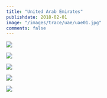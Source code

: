 ```yaml
---
title: "United Arab Emirates"
publishdate: 2018-02-01
image: "/images/trace/uae/uae01.jpg"
comments: false
---
```


![](/tongtong/images/trace/uae/uae01.jpg)


![](/tongtong/images/trace/uae/uae02.jpg)


![](/tongtong/images/trace/uae/uae03.jpg)


![](/tongtong/images/trace/uae/uae04.jpg)


![](/tongtong/images/trace/uae/uae05.jpg)
